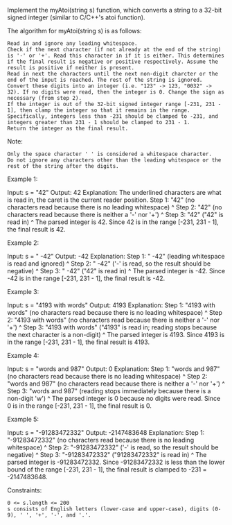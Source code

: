 Implement the myAtoi(string s) function, which converts a string to a 32-bit signed integer (similar to C/C++'s atoi function).

The algorithm for myAtoi(string s) is as follows:

    Read in and ignore any leading whitespace.
    Check if the next character (if not already at the end of the string) is '-' or '+'. Read this character in if it is either. This determines if the final result is negative or positive respectively. Assume the result is positive if neither is present.
    Read in next the characters until the next non-digit charcter or the end of the input is reached. The rest of the string is ignored.
    Convert these digits into an integer (i.e. "123" -> 123, "0032" -> 32). If no digits were read, then the integer is 0. Change the sign as necessary (from step 2).
    If the integer is out of the 32-bit signed integer range [-231, 231 - 1], then clamp the integer so that it remains in the range. Specifically, integers less than -231 should be clamped to -231, and integers greater than 231 - 1 should be clamped to 231 - 1.
    Return the integer as the final result.

Note:

    Only the space character ' ' is considered a whitespace character.
    Do not ignore any characters other than the leading whitespace or the rest of the string after the digits.

 

Example 1:

Input: s = "42"
Output: 42
Explanation: The underlined characters are what is read in, the caret is the current reader position.
Step 1: "42" (no characters read because there is no leading whitespace)
         ^
Step 2: "42" (no characters read because there is neither a '-' nor '+')
         ^
Step 3: "42" ("42" is read in)
           ^
The parsed integer is 42.
Since 42 is in the range [-231, 231 - 1], the final result is 42.

Example 2:

Input: s = "   -42"
Output: -42
Explanation:
Step 1: "   -42" (leading whitespace is read and ignored)
            ^
Step 2: "   -42" ('-' is read, so the result should be negative)
             ^
Step 3: "   -42" ("42" is read in)
               ^
The parsed integer is -42.
Since -42 is in the range [-231, 231 - 1], the final result is -42.

Example 3:

Input: s = "4193 with words"
Output: 4193
Explanation:
Step 1: "4193 with words" (no characters read because there is no leading whitespace)
         ^
Step 2: "4193 with words" (no characters read because there is neither a '-' nor '+')
         ^
Step 3: "4193 with words" ("4193" is read in; reading stops because the next character is a non-digit)
             ^
The parsed integer is 4193.
Since 4193 is in the range [-231, 231 - 1], the final result is 4193.

Example 4:

Input: s = "words and 987"
Output: 0
Explanation:
Step 1: "words and 987" (no characters read because there is no leading whitespace)
         ^
Step 2: "words and 987" (no characters read because there is neither a '-' nor '+')
         ^
Step 3: "words and 987" (reading stops immediately because there is a non-digit 'w')
         ^
The parsed integer is 0 because no digits were read.
Since 0 is in the range [-231, 231 - 1], the final result is 0.

Example 5:

Input: s = "-91283472332"
Output: -2147483648
Explanation:
Step 1: "-91283472332" (no characters read because there is no leading whitespace)
         ^
Step 2: "-91283472332" ('-' is read, so the result should be negative)
          ^
Step 3: "-91283472332" ("91283472332" is read in)
                     ^
The parsed integer is -91283472332.
Since -91283472332 is less than the lower bound of the range [-231, 231 - 1], the final result is clamped to -231 = -2147483648.

 

Constraints:

    0 <= s.length <= 200
    s consists of English letters (lower-case and upper-case), digits (0-9), ' ', '+', '-', and '.'.



